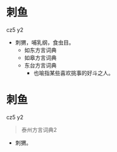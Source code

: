 # 刺鱼
cz5 y2
+ 刺猬，哺乳纲，食虫目。
  * 如东方言词典
  * 如皋方言词典
  * 东台方言词典
    + 也喻指某些喜欢挑事的好斗之人。

# 刺鱼
cz5 y2
> 泰州方言词典2
- 刺猬。
